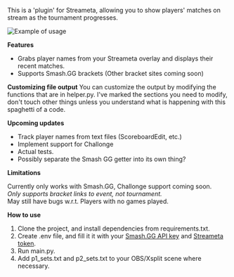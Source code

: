 This is a 'plugin' for Streameta, allowing you to show players' matches on stream as the tournament progresses.

![Example of usage](https://i.imgur.com/YyPe9YD.png)

**Features**

* Grabs player names from your Streameta overlay and displays their recent matches.
* Supports Smash.GG brackets (Other bracket sites coming soon)

**Customizing file output**
You can customize the output by modifying the functions that are in helper.py. I've marked the sections you need to modify, don't touch other things unless you understand what is happening with this spaghetti of a code.

**Upcoming updates**

* Track player names from text files (ScoreboardEdit, etc.)
* Implement support for Challonge
* Actual tests.
* Possibly separate the Smash GG getter into its own thing?

**Limitations**

Currently only works with Smash.GG, Challonge support coming soon.  
*Only supports bracket links to event, not tournament.*  
May still have bugs w.r.t. Players with no games played.

**How to use**

1. Clone the project, and install dependencies from requirements.txt.
2. Create .env file, and fill it it with your [Smash.GG API key](https://developer.smash.gg/docs/authentication/) and [Streameta token](https://streameta.com/help/#8.5).
3. Run main.py.
4. Add p1_sets.txt and p2_sets.txt to your OBS/Xsplit scene where necessary.
